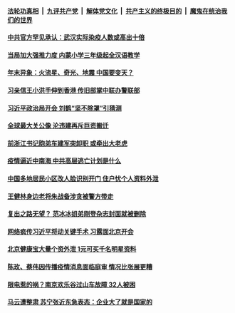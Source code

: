 

####  [法轮功真相](../../../../basic/blob/master/README.md?t=12301702) &nbsp;|&nbsp; [九评共产党](../../../../9ping.md/blob/master/README.md?t=12301702) &nbsp;|&nbsp; [解体党文化](../../../../jtdwh.md/blob/master/README.md?t=12301702)  &nbsp;|&nbsp; [共产主义的终极目的](../../../../gczydzjmd.md/blob/master/README.md?t=12301702) &nbsp;|&nbsp; [魔鬼在统治我们的世界](../../../../mgztzwmdsj.md/blob/master/README.md?t=12301702) 

#### [中共官方罕见承认：武汉实际染疫人数或高出十倍](../pages/soh5/458635.md?t=12301702) 
#### [当局加大强推力度 内蒙小学三年级起全汉语教学](../pages/soh5/458590.md?t=12301702) 
#### [年末异象：火流星、奇光、地震 中国要变天？](../pages/soh5/458593.md?t=12301702) 
#### [习亲信王小洪手伸到香港 传旧部掌中联办警联部](../pages/soh5/458572.md?t=12301702) 
#### [习近平政治局开会 刘鹤“坚不除罩”引猜测](../pages/soh5/458560.md?t=12301702) 
#### [全球最大关公像 沦违建再斥巨资搬迁](../pages/soh5/458506.md?t=12301702) 
#### [前浙江书记胞弟车建军突卸职 或牵出大老虎](../pages/soh5/458494.md?t=12301702) 
#### [疫情逼近中南海 中共高层逃亡计划是什么](../pages/soh5/458401.md?t=12301702) 
#### [中国多地居民小区改人脸识别开门 住户忧个人资料外泄](../pages/soh5/458383.md?t=12301702) 
#### [王健林身边老将朱战备涉贪被警方带走](../pages/soh5/458386.md?t=12301702) 
#### [复出之路无望？ 范冰冰姐弟刚登杂志封面就被删除](../pages/soh5/458302.md?t=12301702) 
#### [网络疯传习近平将动关键手术  习露面北京开会](../pages/soh5/458374.md?t=12301702) 
#### [北京健康宝大量个资外泄 1元可买千名明星资料](../pages/soh5/458338.md?t=12301702) 
#### [陈玫、蔡伟因传播疫情消息面临庭审 情况比张展更糟](../pages/soh5/458350.md?t=12301702) 
#### [限电惹的祸？南京欢乐谷过山车故障 32人被困](../pages/soh5/458293.md?t=12301702) 
#### [马云遭整肃 苏宁张近东急表态：企业大了就是国家的](../pages/soh5/458314.md?t=12301702) 

